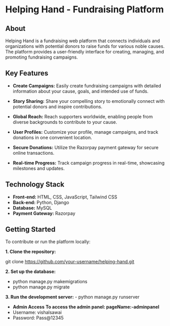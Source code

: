 # Helping Hand - Fundraising Platform

## About

Helping Hand is a fundraising web platform that connects individuals and organizations with potential donors to raise funds for various noble causes. The platform provides a user-friendly interface for creating, managing, and promoting fundraising campaigns.

## Key Features

- **Create Campaigns:** Easily create fundraising campaigns with detailed information about your cause, goals, and intended use of funds.

- **Story Sharing:** Share your compelling story to emotionally connect with potential donors and inspire contributions.

- **Global Reach:** Reach supporters worldwide, enabling people from diverse backgrounds to contribute to your cause.

- **User Profiles:** Customize your profile, manage campaigns, and track donations in one convenient location.

- **Secure Donations:** Utilize the Razorpay payment gateway for secure online transactions.

- **Real-time Progress:** Track campaign progress in real-time, showcasing milestones and updates.

## Technology Stack

- **Front-end:** HTML, CSS, JavaScript, Tailwind CSS
- **Back-end:** Python, Django
- **Database:** MySQL
- **Payment Gateway:** Razorpay

## Getting Started

To contribute or run the platform locally:

**1. Clone the repository:**
   
   git clone https://github.com/your-username/helping-hand.git 
   
**2. Set up the database:**
   - python manage.py makemigrations
   - python manage.py migrate

**3. Run the development server:**
    - python manage.py runserver


   -  **Admin Access**
**To access the admin panel: pageName:-adminpanel**
- Username: vishalsawai
- Password: Pass@12345
   




